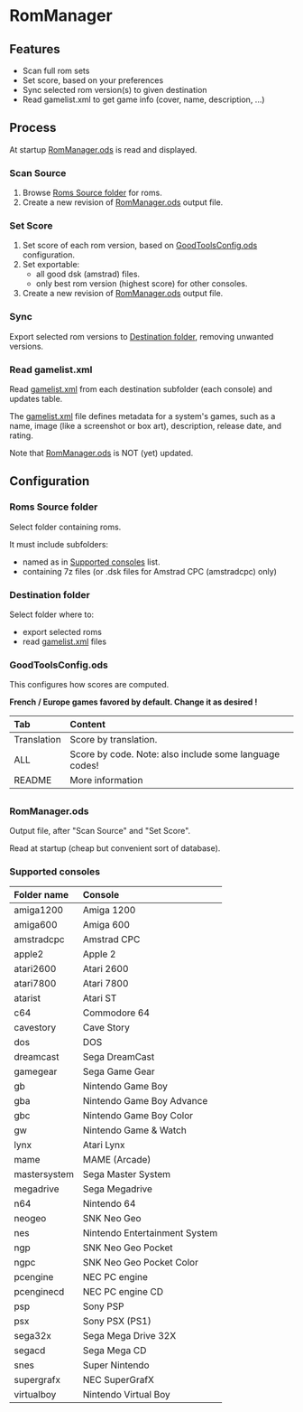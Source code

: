 # RomManager

## Features

- Scan full rom sets 
- Set score, based on your preferences
- Sync selected rom version(s) to given destination
- Read gamelist.xml to get game info (cover, name, description, ...)

## Process

At startup [RomManager.ods](#RomManager-ods) is read and displayed.

### Scan Source

1) Browse [Roms Source folder](#roms-source-folder) for roms.
1) Create a new revision of [RomManager.ods](#RomManager-ods) output file.

### Set Score

1. Set score of each rom version, based on [GoodToolsConfig.ods](#GoodToolsConfig) configuration.
1. Set exportable:
    * all good dsk (amstrad) files.
    * only best rom version (highest score) for other consoles.
1. Create a new revision of [RomManager.ods](#RomManager-ods) output file.

### Sync

Export selected rom versions to [Destination folder](#destination-folder), removing unwanted versions.

### Read gamelist.xml

Read [gamelist.xml](https://github.com/recalbox/recalbox-emulationstation/blob/master/GAMELISTS.md) from each destination subfolder (each console) and updates table. 

The [gamelist.xml](https://github.com/recalbox/recalbox-emulationstation/blob/master/GAMELISTS.md) file defines metadata for a system's games, such as a name, image (like a screenshot or box art), description, release date, and rating. 

Note that [RomManager.ods](#RomManager-ods) is NOT (yet) updated.

## Configuration

### <a name="roms-source-folder"></a>  Roms Source folder

Select folder containing roms. 

It must include subfolders:

* named as in [Supported consoles](#supported-consoles) list.
* containing 7z files (or .dsk files for Amstrad CPC (amstradcpc) only)

### <a name="destination-folder"></a> Destination folder

Select folder where to:
* export selected roms
* read [gamelist.xml](https://github.com/recalbox/recalbox-emulationstation/blob/master/GAMELISTS.md) files

### <a name="GoodToolsConfig"></a> GoodToolsConfig.ods

This configures how scores are computed. 

**French / Europe games favored by default. Change it as desired !**

| Tab | Content |
| :--- |:---|
| Translation | Score by translation. |
| ALL | Score by code. Note: also include some language codes! |
| README | More information |

## 

### <a name="RomManager-ods"></a> RomManager.ods

Output file, after "Scan Source" and "Set Score". 

Read at startup (cheap but convenient sort of database).

### <a name="supported-consoles"></a> Supported consoles

| Folder name | Console |
| :--- |:---|
| amiga1200 | Amiga 1200 |
| amiga600 | Amiga 600 |
| amstradcpc | Amstrad CPC |
| apple2 | Apple 2 |
| atari2600 | Atari 2600 |
| atari7800 | Atari 7800 |
| atarist | Atari ST |
| c64 | Commodore 64 |
| cavestory | Cave Story |
| dos | DOS |
| dreamcast | Sega DreamCast |
| gamegear | Sega Game Gear |
| gb | Nintendo Game Boy |
| gba | Nintendo Game Boy Advance |
| gbc | Nintendo Game Boy Color |
| gw | Nintendo Game & Watch |
| lynx | Atari Lynx |
| mame | MAME (Arcade) |
| mastersystem | Sega Master System |
| megadrive | Sega Megadrive |
| n64 | Nintendo 64 |
| neogeo | SNK Neo Geo |
| nes | Nintendo Entertainment System |
| ngp | SNK Neo Geo Pocket |
| ngpc | SNK Neo Geo Pocket Color |
| pcengine | NEC PC engine |
| pcenginecd | NEC PC engine CD |
| psp | Sony PSP |
| psx | Sony PSX (PS1) |
| sega32x | Sega Mega Drive 32X |
| segacd | Sega Mega CD |
| snes | Super Nintendo |
| supergrafx | NEC SuperGrafX |
| virtualboy | Nintendo Virtual Boy |
